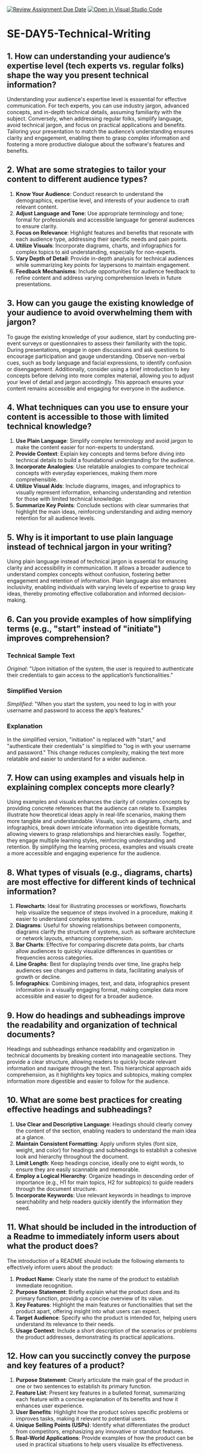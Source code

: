 [![Review Assignment Due Date](https://classroom.github.com/assets/deadline-readme-button-22041afd0340ce965d47ae6ef1cefeee28c7c493a6346c4f15d667ab976d596c.svg)](https://classroom.github.com/a/zsAR-pyY)
[![Open in Visual Studio Code](https://classroom.github.com/assets/open-in-vscode-2e0aaae1b6195c2367325f4f02e2d04e9abb55f0b24a779b69b11b9e10269abc.svg)](https://classroom.github.com/online_ide?assignment_repo_id=15850745&assignment_repo_type=AssignmentRepo)
# SE-DAY5-Technical-Writing
## 1. How can understanding your audience’s expertise level (tech experts vs. regular folks) shape the way you present technical information?

Understanding your audience's expertise level is esssential for effective communication. For tech experts, you can use industry jargon, advanced concepts, and in-depth technical details, assuming familiarity with the subject. Conversely, when addressing regular folks, simplify language, avoid technical jargon, and focus on practical applications and benefits. Tailoring your presentation to match the audience’s understanding ensures clarity and engagement, enabling them to grasp complex information and fostering a more productive dialogue about the software's features and benefits.

## 2. What are some strategies to tailor your content to different audience types?

1. **Know Your Audience**: Conduct research to understand the demographics, expertise level, and interests of your audience to craft relevant content.
2. **Adjust Language and Tone**: Use appropriate terminology and tone; formal for professionals and accessible language for general audiences to ensure clarity.
3. **Focus on Relevance**: Highlight features and benefits that resonate with each audience type, addressing their specific needs and pain points.
4. **Utilize Visuals**: Incorporate diagrams, charts, and infographics for complex topics to aid understanding, especially for non-experts.
5. **Vary Depth of Detail**: Provide in-depth analysis for technical audiences while summarizing key points for laypersons to maintain engagement.
6. **Feedback Mechanisms**: Include opportunities for audience feedback to refine content and address varying comprehension levels in future presentations.
   
## 3. How can you gauge the existing knowledge of your audience to avoid overwhelming them with jargon?

To gauge the existing knowledge of your audience, start by conducting pre-event surveys or questionnaires to assess their familiarity with the topic. During presentations, engage in open discussions and ask questions to encourage participation and gauge understanding. Observe non-verbal cues, such as body language and facial expressions, to identify confusion or disengagement. Additionally, consider using a brief introduction to key concepts before delving into more complex material, allowing you to adjust your level of detail and jargon accordingly. This approach ensures your content remains accessible and engaging for everyone in the audience.

## 4. What techniques can you use to ensure your content is accessible to those with limited technical knowledge?

1. **Use Plain Language**: Simplify complex terminology and avoid jargon to make the content easier for non-experts to understand.
2. **Provide Context**: Explain key concepts and terms before diving into technical details to build a foundational understanding for the audience.
3. **Incorporate Analogies**: Use relatable analogies to compare technical concepts with everyday experiences, making them more comprehensible.
4. **Utilize Visual Aids**: Include diagrams, images, and infographics to visually represent information, enhancing understanding and retention for those with limited technical knowledge.
5. **Summarize Key Points**: Conclude sections with clear summaries that highlight the main ideas, reinforcing understanding and aiding memory retention for all audience levels.
   
## 5. Why is it important to use plain language instead of technical jargon in your writing?

Using plain language instead of technical jargon is essential for ensuring clarity and accessibility in communication. It allows a broader audience to understand complex concepts without confusion, fostering better engagement and retention of information. Plain language also enhances inclusivity, enabling individuals with varying levels of expertise to grasp key ideas, thereby promoting effective collaboration and informed decision-making.

## 6. Can you provide examples of how simplifying terms (e.g., "start" instead of "initiate") improves comprehension?

### Technical Sample Text
*Original*: "Upon initiation of the system, the user is required to authenticate their credentials to gain access to the application’s functionalities."
### Simplified Version
*Simplified*: "When you start the system, you need to log in with your username and password to access the app’s features."
### Explanation
In the simplified version, "initiation" is replaced with "start," and "authenticate their credentials" is simplified to "log in with your username and password." This change reduces complexity, making the text more relatable and easier to understand for a wider audience.

## 7. How can using examples and visuals help in explaining complex concepts more clearly?

Using examples and visuals enhances the clarity of complex concepts by providing concrete references that the audience can relate to. Examples illustrate how theoretical ideas apply in real-life scenarios, making them more tangible and understandable. Visuals, such as diagrams, charts, and infographics, break down intricate information into digestible formats, allowing viewers to grasp relationships and hierarchies easily. Together, they engage multiple learning styles, reinforcing understanding and retention. By simplifying the learning process, examples and visuals create a more accessible and engaging experience for the audience.

## 8. What types of visuals (e.g., diagrams, charts) are most effective for different kinds of technical information?

1. **Flowcharts**: Ideal for illustrating processes or workflows, flowcharts help visualize the sequence of steps involved in a procedure, making it easier to understand complex systems.
2. **Diagrams**: Useful for showing relationships between components, diagrams clarify the structure of systems, such as software architecture or network layouts, enhancing comprehension.
3. **Bar Charts**: Effective for comparing discrete data points, bar charts allow audiences to quickly visualize differences in quantities or frequencies across categories.
4. **Line Graphs**: Best for displaying trends over time, line graphs help audiences see changes and patterns in data, facilitating analysis of growth or decline.
5. **Infographics**: Combining images, text, and data, infographics present information in a visually engaging format, making complex data more accessible and easier to digest for a broader audience.

## 9. How do headings and subheadings improve the readability and organization of technical documents?

Headings and subheadings enhance readability and organization in technical documents by breaking content into manageable sections. They provide a clear structure, allowing readers to quickly locate relevant information and navigate through the text. This hierarchical approach aids comprehension, as it highlights key topics and subtopics, making complex information more digestible and easier to follow for the audience.

## 10. What are some best practices for creating effective headings and subheadings?

1. **Use Clear and Descriptive Language**: Headings should clearly convey the content of the section, enabling readers to understand the main idea at a glance.
2. **Maintain Consistent Formatting**: Apply uniform styles (font size, weight, and color) for headings and subheadings to establish a cohesive look and hierarchy throughout the document.
3. **Limit Length**: Keep headings concise, ideally one to eight words, to ensure they are easily scannable and memorable.
4. **Employ a Logical Hierarchy**: Organize headings in descending order of importance (e.g., H1 for main topics, H2 for subtopics) to guide readers through the document structure.
5. **Incorporate Keywords**: Use relevant keywords in headings to improve searchability and help readers quickly identify the information they need.
   
## 11. What should be included in the introduction of a Readme to immediately inform users about what the product does?

The introduction of a README should include the following elements to effectively inform users about the product:
1. **Product Name**: Clearly state the name of the product to establish immediate recognition.
2. **Purpose Statement**: Briefly explain what the product does and its primary function, providing a concise overview of its value.
3. **Key Features**: Highlight the main features or functionalities that set the product apart, offering insight into what users can expect.
4. **Target Audience**: Specify who the product is intended for, helping users understand its relevance to their needs.
5. **Usage Context**: Include a short description of the scenarios or problems the product addresses, demonstrating its practical applications.
   
## 12. How can you succinctly convey the purpose and key features of a product?

1. **Purpose Statement**: Clearly articulate the main goal of the product in one or two sentences to establish its primary function.
2. **Feature List**: Present key features in a bulleted format, summarizing each feature with a concise explanation of its benefits and how it enhances user experience.
3. **User Benefits**: Highlight how the product solves specific problems or improves tasks, making it relevant to potential users.
4. **Unique Selling Points (USPs)**: Identify what differentiates the product from competitors, emphasizing any innovative or standout features.
5. **Real-World Applications**: Provide examples of how the product can be used in practical situations to help users visualize its effectiveness.
